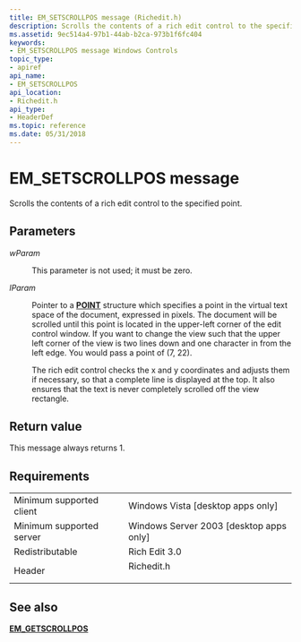 ```yaml
---
title: EM_SETSCROLLPOS message (Richedit.h)
description: Scrolls the contents of a rich edit control to the specified point.
ms.assetid: 9ec514a4-97b1-44ab-b2ca-973b1f6fc404
keywords:
- EM_SETSCROLLPOS message Windows Controls
topic_type:
- apiref
api_name:
- EM_SETSCROLLPOS
api_location:
- Richedit.h
api_type:
- HeaderDef
ms.topic: reference
ms.date: 05/31/2018
---
```


# EM\_SETSCROLLPOS message

Scrolls the contents of a rich edit control to the specified point.

## Parameters

<dl> <dt>

*wParam* 
</dt> <dd>

This parameter is not used; it must be zero.

</dd> <dt>

*lParam* 
</dt> <dd>

Pointer to a [**POINT**](/previous-versions//dd162805(v=vs.85)) structure which specifies a point in the virtual text space of the document, expressed in pixels. The document will be scrolled until this point is located in the upper-left corner of the edit control window. If you want to change the view such that the upper left corner of the view is two lines down and one character in from the left edge. You would pass a point of (7, 22).

The rich edit control checks the x and y coordinates and adjusts them if necessary, so that a complete line is displayed at the top. It also ensures that the text is never completely scrolled off the view rectangle.

</dd> </dl>

## Return value

This message always returns 1.

## Requirements



|                                     |                                                                                       |
|-------------------------------------|---------------------------------------------------------------------------------------|
| Minimum supported client<br/> | Windows Vista \[desktop apps only\]<br/>                                        |
| Minimum supported server<br/> | Windows Server 2003 \[desktop apps only\]<br/>                                  |
| Redistributable<br/>          | Rich Edit 3.0<br/>                                                              |
| Header<br/>                   | <dl> <dt>Richedit.h</dt> </dl> |



## See also

<dl> <dt>

[**EM\_GETSCROLLPOS**](em-getscrollpos.md)
</dt> </dl>

 

